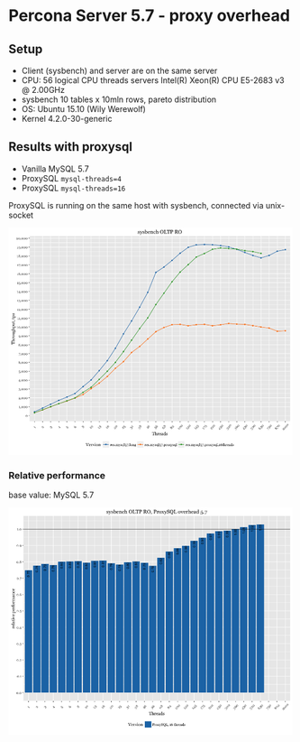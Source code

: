 Percona Server 5.7 - proxy overhead
===================================

Setup
-----

-   Client (sysbench) and server are on the same server
-   CPU: 56 logical CPU threads servers Intel(R) Xeon(R) CPU E5-2683 v3 @ 2.00GHz
-   sysbench 10 tables x 10mln rows, pareto distribution
-   OS: Ubuntu 15.10 (Wily Werewolf)
-   Kernel 4.2.0-30-generic

Results with proxysql
---------------------

-   Vanilla MySQL 5.7
-   ProxySQL `mysql-threads=4`
-   ProxySQL `mysql-threads=16`

ProxySQL is running on the same host with sysbench, connected via unix-socket

![](proxy-OLTP_files/figure-markdown_github/versions-1.png)

### Relative performance

base value: MySQL 5.7

![](proxy-OLTP_files/figure-markdown_github/perf-schema-relative-1.png)
